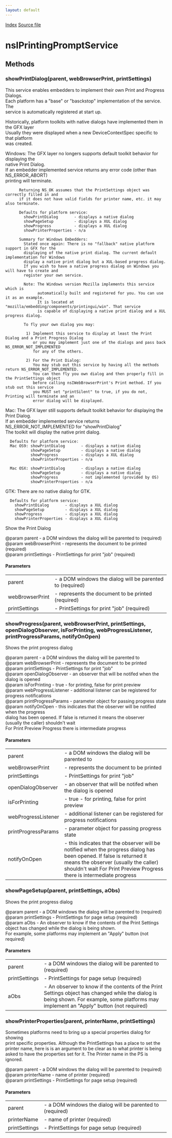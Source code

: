 ```yaml
---
layout: default
---
```

<div id='links'><a href="../index.html">Index</a>
<a href="http://dxr.mozilla.org/mozilla-central/source/embedding/browser/nsIPrintingPromptService.idl">Source file</a>
</div>

# nsIPrintingPromptService #

## Methods ##

### showPrintDialog(parent, webBrowserPrint, printSettings) ###
  
 This service enables embedders to implement their own Print and Progress Dialogs.  
 Each platform has a "base" or "basckstop" implementation of the service. The   
 service is automatically registered at start up.  
  
 Historically, platform toolkits with native dialogs have implemented them in the GFX layer  
 Usually they were displayed when a new DeviceContextSpec specific to that platform  
 was created.  
  
 Windows: The GFX layer no longers supports default toolkit behavior for displaying the   
          native Print Dialog.  
          If an embedder implemented service returns any error code (other than NS_ERROR_ABORT)  
          printing will terminate.  
  
          Returning NS_OK assumes that the PrintSettings object was correctly filled in and  
          if it does not have valid fields for printer name, etc. it may also terminate.  
  
          Defaults for platform service:             
            showPrintDialog       - displays a native dialog  
            showPageSetup         - displays a XUL dialog  
            showProgress          - displays a XUL dialog  
            showPrinterProperties - n/a  
  
          Summary for Windows Embedders:  
            Stated once again: There is no "fallback" native platform support in GFX for the  
            displaying of the native print dialog. The current default implementation for Windows  
            display a native print dialog but a XUL-based progress dialog.  
            If you wish to have a native progress dialog on Windows you will have to create and   
            register your own service.  
   
            Note: The Windows version Mozilla implements this service which is   
                  automatically built and registered for you. You can use it as an example.  
                  It is located at "mozilla/embedding/components/printingui/win". That service  
                  is capable of displaying a native print dialog and a XUL progress dialog.  
  
            To fly your own dialog you may:  
  
             1) Implement this service to display at least the Print Dialog and a Print Progress Dialog  
                or you may implement just one of the dialogs and pass back NS_ERROR_NOT_IMPLEMENTED  
                for any of the others.  
  
             2) For the Print Dialog:  
                You may stub out this service by having all the methods return NS_ERROR_NOT_IMPLEMENTED.  
                You can then fly you own dialog and then properly fill in the PrintSettings object  
                before calling nsIWebBrowserPrint's Print method. If you stub out this service    
                you MUST set "printSilent" to true, if you do not, Printing will terminate and an   
                error dialog will be displayed.  
  
 Mac: The GFX layer still supports default toolkit behavior for displaying the Print Dialog.  
      If an embedder implemented service returns NS_ERROR_NOT_IMPLEMENTED for "showPrintDialog"  
      The toolkit will display the native print dialog.  
  
      Defaults for platform service:             
      Mac OS9: showPrintDialog       - displays a native dialog  
               showPageSetup         - displays a native dialog  
               showProgress          - displays a XUL dialog  
               showPrinterProperties - n/a  
                 
      Mac OSX: showPrintDialog       - displays a native dialog  
               showPageSetup         - displays a native dialog  
               showProgress          - not implemented (provided by OS)  
               showPrinterProperties - n/a  
                 
 GTK: There are no native dialog for GTK.  
  
      Defaults for platform service:             
        showPrintDialog       - displays a XUL dialog  
        showPageSetup         - displays a XUL dialog  
        showProgress          - displays a XUL dialog  
        showPrinterProperties - displays a XUL dialog  
  
  
  
 Show the Print Dialog   
  
 @param parent - a DOM windows the dialog will be parented to (required)  
 @param webBrowserPrint - represents the document to be printed (required)  
 @param printSettings - PrintSettings for print "job" (required)  
  
  

#### Parameters ####

<table>

<tr>
<td>parent</td>
<td>- a DOM windows the dialog will be parented to (required)  
</td>
</tr>

<tr>
<td>webBrowserPrint</td>
<td>- represents the document to be printed (required)  
</td>
</tr>

<tr>
<td>printSettings</td>
<td>- PrintSettings for print "job" (required)  
</td>
</tr>

</table>

### showProgress(parent, webBrowserPrint, printSettings, openDialogObserver, isForPrinting, webProgressListener, printProgressParams, notifyOnOpen) ###
  
 Shows the print progress dialog  
  
 @param parent - a DOM windows the dialog will be parented to  
 @param webBrowserPrint - represents the document to be printed  
 @param printSettings - PrintSettings for print "job"  
 @param openDialogObserver - an observer that will be notifed when the dialog is opened  
 @param isForPrinting - true - for printing, false for print preview  
 @param webProgressListener - additional listener can be registered for progress notifications  
 @param printProgressParams - parameter object for passing progress state  
 @param notifyOnOpen - this indicates that the observer will be notified when the progress  
                       dialog has been opened. If false is returned it means the observer  
                       (usually the caller) shouldn't wait  
                       For Print Preview Progress there is intermediate progress  
  

#### Parameters ####

<table>

<tr>
<td>parent</td>
<td>- a DOM windows the dialog will be parented to  
</td>
</tr>

<tr>
<td>webBrowserPrint</td>
<td>- represents the document to be printed  
</td>
</tr>

<tr>
<td>printSettings</td>
<td>- PrintSettings for print "job"  
</td>
</tr>

<tr>
<td>openDialogObserver</td>
<td>- an observer that will be notifed when the dialog is opened  
</td>
</tr>

<tr>
<td>isForPrinting</td>
<td>- true - for printing, false for print preview  
</td>
</tr>

<tr>
<td>webProgressListener</td>
<td>- additional listener can be registered for progress notifications  
</td>
</tr>

<tr>
<td>printProgressParams</td>
<td>- parameter object for passing progress state  
</td>
</tr>

<tr>
<td>notifyOnOpen</td>
<td>- this indicates that the observer will be notified when the progress  
                       dialog has been opened. If false is returned it means the observer  
                       (usually the caller) shouldn't wait  
                       For Print Preview Progress there is intermediate progress  
</td>
</tr>

</table>

### showPageSetup(parent, printSettings, aObs) ###
  
 Shows the print progress dialog  
  
 @param parent - a DOM windows the dialog will be parented to (required)  
 @param printSettings - PrintSettings for page setup (required)  
 @param aObs - An observer to know if the contents of the Print Settings   
               object has changed while the dialog is being shown.   
               For example, some platforms may implement an "Apply" button (not required)  
  

#### Parameters ####

<table>

<tr>
<td>parent</td>
<td>- a DOM windows the dialog will be parented to (required)  
</td>
</tr>

<tr>
<td>printSettings</td>
<td>- PrintSettings for page setup (required)  
</td>
</tr>

<tr>
<td>aObs</td>
<td>- An observer to know if the contents of the Print Settings   
               object has changed while the dialog is being shown.   
               For example, some platforms may implement an "Apply" button (not required)  
</td>
</tr>

</table>

### showPrinterProperties(parent, printerName, printSettings) ###
  
 Sometimes platforms need to bring up a special properties dialog for showing  
 print specific properties. Although the PrintSettings has a place to set the   
 printer name, here is is an argument to be clear as to what printer is being  
 asked to have the properties set for it. The Printer name in the PS is ignored.  
  
 @param parent - a DOM windows the dialog will be parented to (required)  
 @param printerName - name of printer (required)  
 @param printSettings - PrintSettings for page setup (required)  
  

#### Parameters ####

<table>

<tr>
<td>parent</td>
<td>- a DOM windows the dialog will be parented to (required)  
</td>
</tr>

<tr>
<td>printerName</td>
<td>- name of printer (required)  
</td>
</tr>

<tr>
<td>printSettings</td>
<td>- PrintSettings for page setup (required)  
</td>
</tr>

</table>
